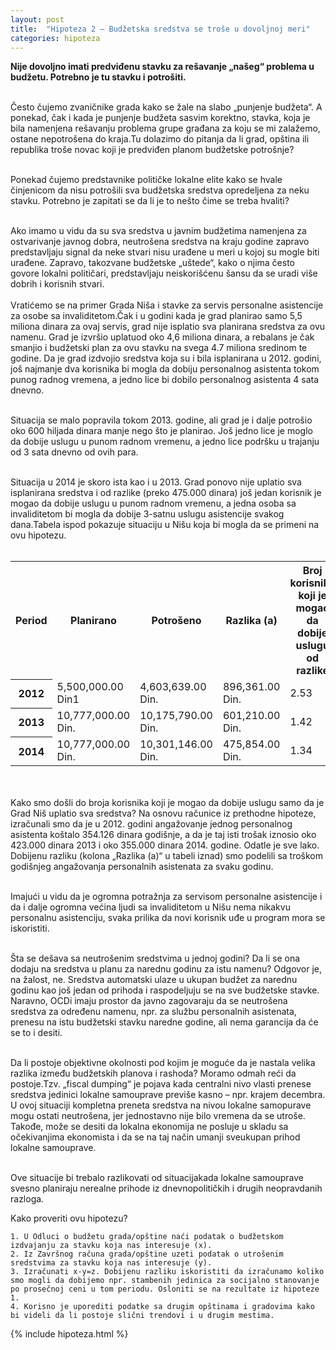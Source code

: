 ```yaml
---
layout: post
title:  "Hipoteza 2 – Budžetska sredstva se troše u dovoljnoj meri"
categories: hipoteza
---
```


<div class="justify">
<b>Nije dovoljno imati predviđenu stavku za rešavanje „našeg“ problema u budžetu. Potrebno je tu stavku i potrošiti. </b><br/><br/>

Često čujemo zvaničnike grada kako se žale na slabo „punjenje budžeta“. A ponekad, čak i kada je punjenje budžeta sasvim korektno, stavka, koja je bila namenjena rešavanju problema grupe građana za koju se mi zalažemo, ostane nepotrošena do kraja.Tu dolazimo do pitanja da li grad, opština ili republika troše novac koji je predviđen planom budžetske potrošnje? <br/><br/>

Ponekad čujemo predstavnike političke lokalne elite kako se hvale činjenicom da nisu potrošili sva budžetska sredstva opredeljena za neku stavku. Potrebno je zapitati se da li je to nešto čime se treba hvaliti?<br/><br/>

Ako imamo u vidu da su sva sredstva u javnim budžetima namenjena za ostvarivanje javnog dobra, neutrošena sredstva na kraju godine zapravo predstavljaju signal da neke stvari nisu urađene u meri u kojoj su mogle biti urađene. Zapravo, takozvane budžetske „uštede“, kako o njima često govore lokalni političari, predstavljaju neiskorišćenu šansu da se uradi više dobrih i korisnih stvari.
<br/><br/>
Vratićemo se na primer Grada Niša i stavke za servis personalne asistencije za osobe sa invaliditetom.Čak i u godini kada je grad planirao samo 5,5 miliona dinara za ovaj servis, grad nije isplatio sva planirana sredstva za ovu namenu. Grad je izvršio uplatuod oko 4,6 miliona dinara, a rebalans je čak smanjio i budžetski plan za ovu stavku na svega 4.7 miliona sredinom te godine. Da je grad izdvojio sredstva koja su i bila isplanirana u 2012. godini, još najmanje dva korisnika bi mogla da dobiju personalnog asistenta tokom punog radnog vremena, a jedno lice bi dobilo personalnog asistenta 4 sata dnevno.<br/><br/>

Situacija se malo popravila tokom 2013. godine, ali grad je i dalje potrošio oko 600 hiljada dinara manje nego što je planirao. Još jedno lice je moglo da dobije uslugu u punom radnom vremenu, a jedno lice podršku u trajanju od 3 sata dnevno od ovih para.<br/><br/>

Situacija u 2014 je skoro ista kao i u 2013. Grad ponovo nije uplatio sva isplanirana sredstva i od razlike (preko 475.000 dinara) još jedan korisnik je mogao da dobije uslugu u punom radnom vremenu, a jedna osoba sa invaliditetom bi mogla da dobije 3-satnu uslugu asistencije svakog dana.Tabela ispod pokazuje situaciju u Nišu koja bi mogla da se primeni na ovu hipotezu.<br/><br/>

<table>
	<tr>
		<th> Period</th>
		<th> Planirano</th>
		<th> Potrošeno</th>
		<th> Razlika (a)</th>
		<th> Broj korisnika koji je mogao da dobije uslugu od razlike</th>
	</tr>
	<tr>
		<th>2012</th>
		<td>5,500,000.00 Din1</td>
		<td>4,603,639.00 Din.</td>
		<td>896,361.00 Din.</td>
		<td>2.53</td>
	</tr>
	<tr>
		<th>2013</th>
		<td>10,777,000.00 Din.</td>
		<td>10,175,790.00 Din.</td>
		<td>601,210.00 Din.</td>
		<td>1.42</td>
	</tr>
	<tr>
		<th>2014</th>
		<td>10,777,000.00 Din.</td>
		<td>10,301,146.00 Din.</td>
		<td>475,854.00 Din.</td>
		<td>1.34</td>
	</tr>
</table>
<br/><br/>
Kako smo došli do broja korisnika koji je mogao da dobije uslugu samo da je Grad Niš uplatio sva sredstva? Na osnovu računice iz prethodne hipoteze, izračunali smo da je u 2012. godini angažovanje jednog personalnog asistenta koštalo 354.126 dinara godišnje, a da je taj isti trošak iznosio oko 423.000 dinara 2013 i oko 355.000 dinara 2014. godine. Odatle je sve lako. Dobijenu razliku (kolona „Razlika (a)“ u tabeli iznad) smo podelili sa troškom godišnjeg angažovanja personalnih asistenata za svaku godinu.<br/><br/>

Imajući u vidu da je ogromna potražnja za servisom personalne asistencije i da i dalje ogromna većina ljudi sa invaliditetom u Nišu nema nikakvu personalnu asistenciju, svaka prilika da novi korisnik uđe u program mora se iskoristiti.<br/><br/>

Šta se dešava sa neutrošenim sredstvima u jednoj godini? Da li se ona dodaju na sredstva u planu za narednu godinu za istu namenu? Odgovor je, na žalost, ne. Sredstva automatski ulaze u ukupan budžet za narednu godinu kao još jedan od prihoda i raspodeljuju se na sve budžetske stavke. Naravno, OCDi imaju prostor da javno zagovaraju da se neutrošena sredstva za određenu namenu, npr. za službu personalnih asistenata, prenesu na istu budžetski stavku naredne godine, ali nema garancija da će se to i desiti.<br/><br/>

Da li postoje objektivne okolnosti pod kojim je moguće da je nastala velika razlika između budžetskih planova i rashoda? Moramo odmah reći da postoje.Tzv. „fiscal dumping“ je pojava kada centralni nivo vlasti prenese sredstva jedinici lokalne samouprave previše kasno – npr. krajem decembra. U ovoj situaciji kompletna preneta sredstva na nivou lokalne samopurave mogu ostati neutrošena, jer jednostavno nije bilo vremena da se utroše. Takođe, može se desiti da lokalna ekonomija ne posluje u skladu sa očekivanjima ekonomista i da se na taj način umanji sveukupan prihod lokalne samouprave. <br/><br/>

Ove situacije bi trebalo razlikovati od situacijakada lokalne samouprave svesno planiraju nerealne prihode iz dnevnopolitičkih i drugih neopravdanih razloga.<br/></div>

Kako proveriti ovu hipotezu?


	1. U Odluci o budžetu grada/opštine naći podatak o budžetskom izdvajanju za stavku koja nas interesuje (x). 
	2. Iz Završnog računa grada/opštine uzeti podatak o utrošenim sredstvima za stavku koja nas interesuje (y).
	3. Izračunati x-y=z. Dobijenu razliku iskoristiti da izračunamo koliko smo mogli da dobijemo npr. stambenih jedinica za socijalno stanovanje po prosečnoj ceni u tom periodu. Osloniti se na rezultate iz hipoteze 1.
	4. Korisno je uporediti podatke sa drugim opštinama i gradovima kako bi videli da li postoje slični trendovi i u drugim mestima.





{% include hipoteza.html %}